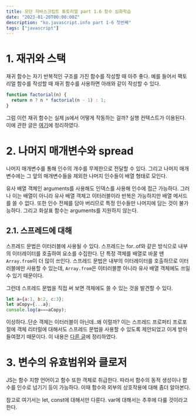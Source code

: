 ```yaml
---
title: 모던 자바스크립트 튜토리얼 part 1.6 함수 심화학습
date: "2023-01-20T00:00:00Z"
description: "ko.javascript.info part 1-6 첫번째"
tags: ["javascript"]
---
```


# 1. 재귀와 스택

재귀 함수는 자기 반복적인 구조를 가진 함수를 작성할 때 아주 좋다. 예를 들어서 팩토리얼 함수를 작성할 때 재귀 함수를 사용하면 아래와 같이 작성할 수 있다.

```js
function factorial(n) {
  return n ? n * factorial(n - 1) : 1;
}
```

그럼 이런 재귀 함수는 실제 js에서 어떻게 작동하는 걸까? 실행 컨텍스트가 이용된다. 이에 관한 글은 [여기](https://www.witch.work/javascript-execution-context/)에 정리하였다.

# 2. 나머지 매개변수와 spread

나머지 매개변수를 통해 인수의 개수를 무제한으로 전달할 수 있다. 그리고 나머지 매개변수에는 그 앞의 매개변수들을 제외한 나머지 인수들이 배열 형태로 모인다.

유사 배열 객체인 arguments를 사용해도 인덱스를 사용해 인수에 접근 가능하다. 그러나 이는 배열이 아니라 유사 배열 객체고 이터러블이라 반복은 가능하지만 배열 메서드를 쓸 수 없다. 또한 인수 전체를 담아 버리므로 특정 인수들만 나머지에 담는 것이 불가능하다. 그리고 화살표 함수는 arguments를 지원하지 않는다.

## 2.1. 스프레드에 대해

스프레드 문법은 이터러블에 사용될 수 있다. 스프레드는 for..of와 같은 방식으로 내부의 이터레이터를 호출하여 요소를 수집한다. 단 특정 객체를 배열로 바꿀 땐 `Array.from`이 더 많이 쓰인다. 스프레드 문법은 내부의 이터레이터를 호출하므로 이터러블에만 사용할 수 있는데, `Array.from`은 이터러블뿐 아니라 유사 배열 객체에도 쓰일 수 있기 때문이다.

그런데 스프레드 문법을 직접 써 보면 객체에도 쓸 수 있는 것을 발견할 수 있다.

```js
let a={a:1, b:2, c:3};
let aCopy={...a};
console.log(a===aCopy);
```

이상하다..단순 객체는 이터러블이 아닌데..왜 이럴까? 이는 스프레드 프로퍼티 프로포절에 객체 리터럴에 대해서도 스프레드 문법을 사용할 수 있도록 제안되었고 이게 받아들여졌기 때문이다. 이 내용은 [다른 글](https://www.witch.work/javascript-spread-object/)에 정리하였다.

# 3. 변수의 유효범위와 클로저

JS는 함수 지향 언어이고 함수 또한 객체로 취급한다. 따라서 함수의 동적 생성이나 함수를 인수로 넘기기 등이 가능하다. 이때 함수와 외부의 상호작용에 대해 좀더 알아본다.

참고로 여기서는 let, const에 대해서만 다룬다. var에 대해서는 추후에 다룰 것이라고 한다.

